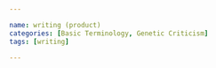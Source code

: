 ```yaml
---

name: writing (product)
categories: [Basic Terminology, Genetic Criticism]
tags: [writing]

---
```

